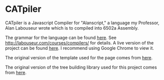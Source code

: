 CATpiler
========

CATpiler is a Javascript Compiler for "Alanscript," a language my Professor, 
Alan Labouseur wrote which is to compiled into 6502a Assembly. 

The grammar for the language can be found [here](https://github.com/w0jnar/CATpiler/blob/master/grammar.pdf/). 
See http://labouseur.com/courses/compilers/ for details. 
A live version of the project can be found [here](http://w0jnar.github.io/CATpiler/). I recommend using Google Chrome to view it. 

The original version of the template used for the page comes from [here](http://html5up.net/). 

The original version of the tree building library used for this project comes from [here](http://philogb.github.io/jit/index.html). 